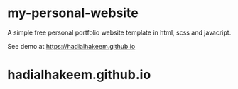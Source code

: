 # my-personal-website

A simple free personal portfolio website template in html, scss and javacript.

See demo at https://hadialhakeem.github.io
# hadialhakeem.github.io
